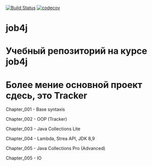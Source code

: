 [![Build Status](https://travis-ci.org/DaniilsLoputevs/job4j.svg?branch=master)](https://travis-ci.org/DaniilsLoputevs/job4j)
[![codecov](https://codecov.io/gh/DaniilsLoputevs/job4j/branch/master/graph/badge.svg)](https://codecov.io/gh/DaniilsLoputevs/job4j)
# job4j
# Учебный репозиторий на курсе job4j
# Более мение основной проект сдесь, это Tracker
Chapter_001 - Base syntaxis

Chapter_002 - OOP (Tracker)

Chapter_003 - Java Collections Lite

Chapter_004 - Lambda, Strea API, JDK 8,9

Chapter_005 - Java Collections Pro (Advanced)

Chapter_005 - IO

